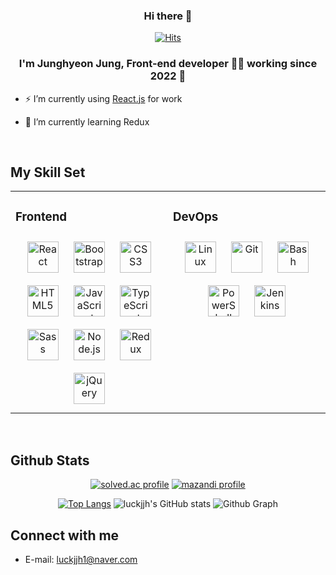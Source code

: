 <div align="center">
  
### Hi there 👋



<!--#### ⚒️Tech Stack⚒️--> 
[![Hits](https://hits.seeyoufarm.com/api/count/incr/badge.svg?url=https://github.com/luckjjh&count_bg=%2379C83D&title_bg=%23555555&icon=&icon_color=%23E7E7E7&title=hits&edge_flat=true)](https://github.com/luckjjh)
</div>

### <div align="center">I'm Junghyeon Jung, Front-end developer 👨‍💻 working since 2022 🚀</div>  
  


- ⚡ I’m currently using [React.js](https://github.com/facebook/react) for work 


- 🌱 I’m currently learning Redux  

  

<br/>  

## My Skill Set  
<div align="center">
<table><tr><td valign="top" width="33%">

### Frontend  

<div align="center">  
<img style="margin: 10px" src="https://profilinator.rishav.dev/skills-assets/react-original-wordmark.svg" alt="React" height="50" />  
<img style="margin: 10px" src="https://profilinator.rishav.dev/skills-assets/bootstrap-plain.svg" alt="Bootstrap" height="50" />  
<img style="margin: 10px" src="https://profilinator.rishav.dev/skills-assets/css3-original-wordmark.svg" alt="CSS3" height="50" />  
<img style="margin: 10px" src="https://profilinator.rishav.dev/skills-assets/html5-original-wordmark.svg" alt="HTML5" height="50" />  
<img style="margin: 10px" src="https://profilinator.rishav.dev/skills-assets/javascript-original.svg" alt="JavaScript" height="50" />  
<img style="margin: 10px" src="https://profilinator.rishav.dev/skills-assets/typescript-original.svg" alt="TypeScript" height="50" />  
<img style="margin: 10px" src="https://profilinator.rishav.dev/skills-assets/sass-original.svg" alt="Sass" height="50" />  
<img style="margin: 10px" src="https://profilinator.rishav.dev/skills-assets/nodejs-original-wordmark.svg" alt="Node.js" height="50" />  
<img style="margin: 10px" src="https://profilinator.rishav.dev/skills-assets/redux-original.svg" alt="Redux" height="50" />  
<img style="margin: 10px" src="https://profilinator.rishav.dev/skills-assets/jquery.png" alt="jQuery" height="50" />  
</div>
</td>
<td valign="top" width="33%">

### DevOps  

<div align="center">  
<img style="margin: 10px" src="https://profilinator.rishav.dev/skills-assets/linux-original.svg" alt="Linux" height="50" />  
<img style="margin: 10px" src="https://profilinator.rishav.dev/skills-assets/git-scm-icon.svg" alt="Git" height="50" />  
<img style="margin: 10px" src="https://profilinator.rishav.dev/skills-assets/gnu_bash-icon.svg" alt="Bash" height="50" />  
<img style="margin: 10px" src="https://profilinator.rishav.dev/skills-assets/powershell.png" alt="PowerShell" height="50" />  
<img style="margin: 10px" src="https://profilinator.rishav.dev/skills-assets/jenkins-icon.svg" alt="Jenkins" height="50" />  
</div>
</td></tr></table>  

<br/>  
</div>

## Github Stats  
<div align="center">
<a href="https://solved.ac/luckjjh" target="_blank"><img src="http://mazassumnida.wtf/api/v2/generate_badge?boj=luckjjh" alt="solved.ac profile"/></a>
<a href="https://solved.ac/luckjjh" target="_blank"><img src="http://mazandi.herokuapp.com/api?handle=luckjjh" alt="mazandi profile"/></a>

</br>

[![Top Langs](https://github-readme-stats.vercel.app/api/top-langs/?username=luckjjh&layout=compact)](https://github.com/anuraghazra/github-readme-stats)
![luckjjh's GitHub stats](https://github-readme-stats.vercel.app/api?username=luckjjh&theme=dark&show_icons=true)
![Github Graph](https://activity-graph.herokuapp.com/graph?username=luckjjh&area=false&theme=xcode&hide_border=true)
</div>


## Connect with me  
* E-mail: luckjjh1@naver.com

<br/>  

